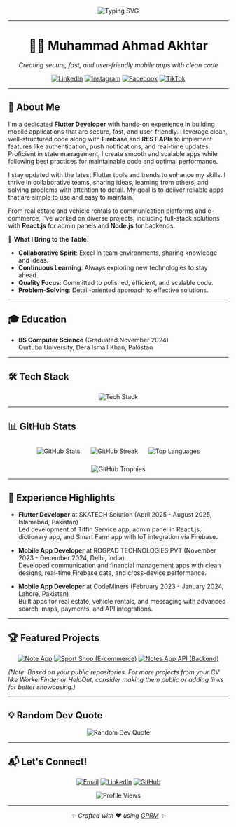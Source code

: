 <p align="center">
  <img src="https://readme-typing-svg.herokuapp.com?font=Fira+Code&size=30&pause=1000&color=00C4B4&center=true&vCenter=true&width=600&lines=Hello,+I'm+Muhammad+Ahmad+Akhtar!;Flutter+Developer;Full-Stack+with+React+%26+Node.js" alt="Typing SVG" />
</p>

---

<h1 align="center">👨‍💻 Muhammad Ahmad Akhtar</h1>
<p align="center">
  <em>Creating secure, fast, and user-friendly mobile apps with clean code</em>
</p>

<p align="center">
  <a href="https://www.linkedin.com/in/muhammadahmadak"><img src="https://img.shields.io/badge/LinkedIn-0077B5?style=flat-square&logo=linkedin&logoColor=white" alt="LinkedIn"></a>
  <a href="https://instagram.com/muhammad_ahmadak"><img src="https://img.shields.io/badge/Instagram-E4405F?style=flat-square&logo=instagram&logoColor=white" alt="Instagram"></a>
  <a href="https://facebook.com/mohammadahmad.akhtar"><img src="https://img.shields.io/badge/Facebook-1877F2?style=flat-square&logo=facebook&logoColor=white" alt="Facebook"></a>
  <a href="https://tiktok.com/@muhammadahmadak"><img src="https://img.shields.io/badge/TikTok-000000?style=flat-square&logo=tiktok&logoColor=white" alt="TikTok"></a>
</p>

---

## 🚀 About Me
I'm a dedicated **Flutter Developer** with hands-on experience in building mobile applications that are secure, fast, and user-friendly. I leverage clean, well-structured code along with **Firebase** and **REST APIs** to implement features like authentication, push notifications, and real-time updates. Proficient in state management, I create smooth and scalable apps while following best practices for maintainable code and optimal performance.

I stay updated with the latest Flutter tools and trends to enhance my skills. I thrive in collaborative teams, sharing ideas, learning from others, and solving problems with attention to detail. My goal is to deliver reliable apps that are simple to use and easy to maintain.

From real estate and vehicle rentals to communication platforms and e-commerce, I've worked on diverse projects, including full-stack solutions with **React.js** for admin panels and **Node.js** for backends.

🌟 **What I Bring to the Table:**
- **Collaborative Spirit**: Excel in team environments, sharing knowledge and ideas.
- **Continuous Learning**: Always exploring new technologies to stay ahead.
- **Quality Focus**: Committed to polished, efficient, and scalable code.
- **Problem-Solving**: Detail-oriented approach to effective solutions.

---

## 🎓 Education
- **BS Computer Science** (Graduated November 2024)  
  Qurtuba University, Dera Ismail Khan, Pakistan

---

## 🛠️ Tech Stack
<p align="center">
  <img src="https://skillicons.dev/icons?i=flutter,dart,react,nodejs,firebase,ts,html,css,js,git,github" alt="Tech Stack" />
</p>

---

## 📊 GitHub Stats
<p align="center">
  <img src="https://github-readme-stats.vercel.app/api?username=MuhammadAhmadAk&theme=nightowl&hide_border=true&show_icons=true&include_all_commits=true&count_private=true" alt="GitHub Stats" style="margin: 10px;" />
  <img src="https://github-readme-streak-stats.herokuapp.com/?user=MuhammadAhmadAk&theme=nightowl&hide_border=true" alt="GitHub Streak" style="margin: 10px;" />
  <img src="https://github-readme-stats.vercel.app/api/top-langs/?username=MuhammadAhmadAk&theme=nightowl&hide_border=true&include_all_commits=true&count_private=true&layout=compact" alt="Top Languages" style="margin: 10px;" />
</p>

<p align="center">
  <img src="https://github-profile-trophy.vercel.app/?username=MuhammadAhmadAk&theme=onedark&no-frame=true&margin-w=10" alt="GitHub Trophies" />
</p>

---

## 💼 Experience Highlights
- **Flutter Developer** at SKATECH Solution (April 2025 - August 2025, Islamabad, Pakistan)  
  Led development of Tiffin Service app, admin panel in React.js, dictionary app, and Smart Farm app with IoT integration via Firebase.

- **Mobile App Developer** at ROGPAD TECHNOLOGIES PVT (November 2023 - December 2024, Delhi, India)  
  Developed communication and financial management apps with clean designs, real-time Firebase data, and cross-device performance.

- **Mobile App Developer** at CodeMiners (February 2023 - January 2024, Lahore, Pakistan)  
  Built apps for real estate, vehicle rentals, and messaging with advanced search, maps, payments, and API integrations.

---

## 🏆 Featured Projects
<p align="center">
  <a href="https://github.com/MuhammadAhmadAk/Note-App"><img src="https://github-readme-stats.vercel.app/api/pin/?username=MuhammadAhmadAk&repo=Note-App&theme=nightowl&hide_border=true" alt="Note App" /></a>
  <a href="https://github.com/MuhammadAhmadAk/Sport--Shop"><img src="https://github-readme-stats.vercel.app/api/pin/?username=MuhammadAhmadAk&repo=Sport--Shop&theme=nightowl&hide_border=true" alt="Sport Shop (E-commerce)" /></a>
  <a href="https://github.com/MuhammadAhmadAk/Notes_app-api"><img src="https://github-readme-stats.vercel.app/api/pin/?username=MuhammadAhmadAk&repo=Notes_app-api&theme=nightowl&hide_border=true" alt="Notes App API (Backend)" /></a>
</p>

*(Note: Based on your public repositories. For more projects from your CV like WorkerFinder or HelpOut, consider making them public or adding links for better showcasing.)*

---

## 💡 Random Dev Quote
<p align="center">
  <img src="https://quotes-github-readme.vercel.app/api?type=horizontal&theme=gruvbox" alt="Random Dev Quote" />
</p>

---

## 📬 Let's Connect!
<p align="center">
  <a href="mailto:devahmadakhtar@gmail.com"><img src="https://img.shields.io/badge/Email-D14836?style=flat-square&logo=gmail&logoColor=white" alt="Email"></a>
  <a href="https://www.linkedin.com/in/muhammadahmadak"><img src="https://img.shields.io/badge/LinkedIn-0077B5?style=flat-square&logo=linkedin&logoColor=white" alt="LinkedIn"></a>
  <a href="https://github.com/MuhammadAhmadAk"><img src="https://img.shields.io/badge/GitHub-181717?style=flat-square&logo=github&logoColor=white" alt="GitHub"></a>
</p>

<p align="center">
  <img src="https://visitcount.itsvg.in/api?id=MuhammadAhmadAk&icon=5&color=6" alt="Profile Views" />
</p>

---

<p align="center">
  <em>✨ Crafted with ❤️ using <a href="https://gprm.itsvg.in">GPRM</a> ✨</em>
</p>
